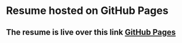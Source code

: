 # Resume hosted on GitHub Pages

## The resume is live over this link [GitHub Pages](https://syedaanif.github.io/resume/)
